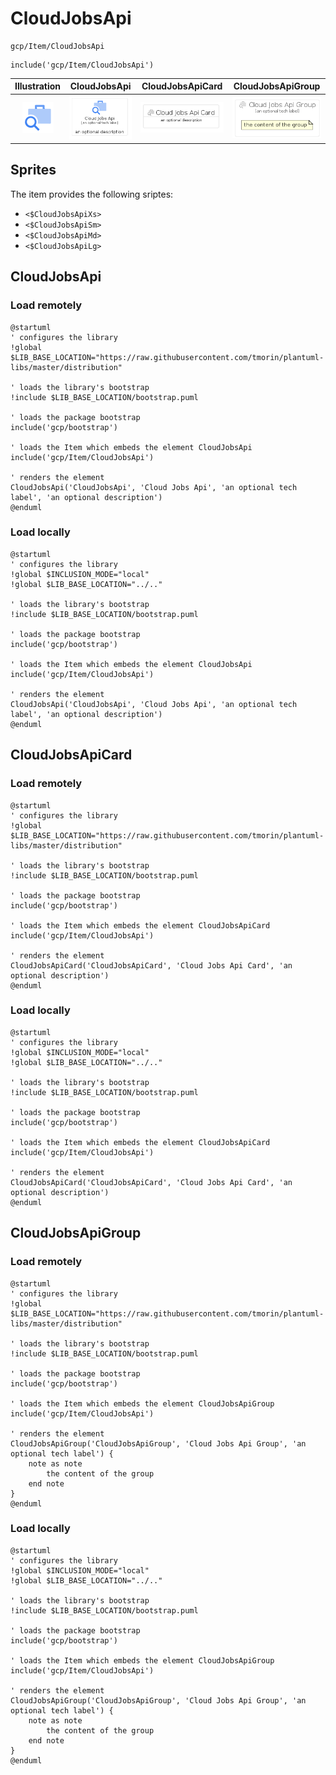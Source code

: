 # CloudJobsApi


```text
gcp/Item/CloudJobsApi
```

```text
include('gcp/Item/CloudJobsApi')
```



| Illustration | CloudJobsApi | CloudJobsApiCard | CloudJobsApiGroup |
| :---: | :---: | :---: | :---: |
| ![illustration for Illustration](../../gcp/Item/CloudJobsApi.png) | ![illustration for CloudJobsApi](../../gcp/Item/CloudJobsApi.Local.png) | ![illustration for CloudJobsApiCard](../../gcp/Item/CloudJobsApiCard.Local.png) | ![illustration for CloudJobsApiGroup](../../gcp/Item/CloudJobsApiGroup.Local.png) |



## Sprites
The item provides the following sriptes:

- `<$CloudJobsApiXs>`
- `<$CloudJobsApiSm>`
- `<$CloudJobsApiMd>`
- `<$CloudJobsApiLg>`





## CloudJobsApi

### Load remotely
```plantuml
@startuml
' configures the library
!global $LIB_BASE_LOCATION="https://raw.githubusercontent.com/tmorin/plantuml-libs/master/distribution"

' loads the library's bootstrap
!include $LIB_BASE_LOCATION/bootstrap.puml

' loads the package bootstrap
include('gcp/bootstrap')

' loads the Item which embeds the element CloudJobsApi
include('gcp/Item/CloudJobsApi')

' renders the element
CloudJobsApi('CloudJobsApi', 'Cloud Jobs Api', 'an optional tech label', 'an optional description')
@enduml
```

### Load locally
```plantuml
@startuml
' configures the library
!global $INCLUSION_MODE="local"
!global $LIB_BASE_LOCATION="../.."

' loads the library's bootstrap
!include $LIB_BASE_LOCATION/bootstrap.puml

' loads the package bootstrap
include('gcp/bootstrap')

' loads the Item which embeds the element CloudJobsApi
include('gcp/Item/CloudJobsApi')

' renders the element
CloudJobsApi('CloudJobsApi', 'Cloud Jobs Api', 'an optional tech label', 'an optional description')
@enduml
```

## CloudJobsApiCard

### Load remotely
```plantuml
@startuml
' configures the library
!global $LIB_BASE_LOCATION="https://raw.githubusercontent.com/tmorin/plantuml-libs/master/distribution"

' loads the library's bootstrap
!include $LIB_BASE_LOCATION/bootstrap.puml

' loads the package bootstrap
include('gcp/bootstrap')

' loads the Item which embeds the element CloudJobsApiCard
include('gcp/Item/CloudJobsApi')

' renders the element
CloudJobsApiCard('CloudJobsApiCard', 'Cloud Jobs Api Card', 'an optional description')
@enduml
```

### Load locally
```plantuml
@startuml
' configures the library
!global $INCLUSION_MODE="local"
!global $LIB_BASE_LOCATION="../.."

' loads the library's bootstrap
!include $LIB_BASE_LOCATION/bootstrap.puml

' loads the package bootstrap
include('gcp/bootstrap')

' loads the Item which embeds the element CloudJobsApiCard
include('gcp/Item/CloudJobsApi')

' renders the element
CloudJobsApiCard('CloudJobsApiCard', 'Cloud Jobs Api Card', 'an optional description')
@enduml
```

## CloudJobsApiGroup

### Load remotely
```plantuml
@startuml
' configures the library
!global $LIB_BASE_LOCATION="https://raw.githubusercontent.com/tmorin/plantuml-libs/master/distribution"

' loads the library's bootstrap
!include $LIB_BASE_LOCATION/bootstrap.puml

' loads the package bootstrap
include('gcp/bootstrap')

' loads the Item which embeds the element CloudJobsApiGroup
include('gcp/Item/CloudJobsApi')

' renders the element
CloudJobsApiGroup('CloudJobsApiGroup', 'Cloud Jobs Api Group', 'an optional tech label') {
    note as note
        the content of the group
    end note
}
@enduml
```

### Load locally
```plantuml
@startuml
' configures the library
!global $INCLUSION_MODE="local"
!global $LIB_BASE_LOCATION="../.."

' loads the library's bootstrap
!include $LIB_BASE_LOCATION/bootstrap.puml

' loads the package bootstrap
include('gcp/bootstrap')

' loads the Item which embeds the element CloudJobsApiGroup
include('gcp/Item/CloudJobsApi')

' renders the element
CloudJobsApiGroup('CloudJobsApiGroup', 'Cloud Jobs Api Group', 'an optional tech label') {
    note as note
        the content of the group
    end note
}
@enduml
```

